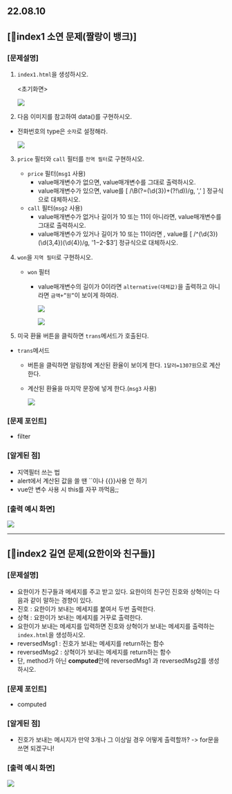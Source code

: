 ## 22.08.10

## [🦊index1 소연 문제(짤랑이 뱅크)]

### [문제설명]

1. `index1.html`을 생성하시오.

   <초기화면>

   ![](../img/8_10_1.jpg)

2. 다음 이미지를 참고하여 data()를 구현하시오.

- 전화번호의 type은 `숫자`로 설정해라.

  ![](../img/8_10_2.jpg)

3. `price` 필터와 `call` 필터를 `전역 필터`로 구현하시오.
   - `price` 필터(`msg1` 사용)
     - value매개변수가 없으면, value매개변수를 그대로 출력하시오.
     - value매개변수가 있으면, value를 [ /\B(?=(\d{3})+(?!\d))/g, ',’ ] 정규식으로 대체하시오.
   - `call` 필터(`msg2` 사용)
     - value매개변수가 없거나 길이가 10 또는 11이 아니라면, value매개변수를 그대로 출력하시오.
     - value매개변수가 있거나 길이가 10 또는 11이라면 , value를 [ /^(\d{3})(\d{3,4})(\d{4})/g, '$1-$2-$3’] 정규식으로 대체하시오.
4. `won`을 `지역 필터`로 구현하시오.

   - `won` 필터

     - value매개변수의 길이가 0이라면 `alternative(대체값)`을 출력하고 아니라면 `금액+”원”`이 보이게 하여라.

       ![](../img/8_10_3.jpg)

       ![](../img/8_10_4.jpg)

5. 미국 환율 버튼을 클릭하면 `trans`메서드가 호출된다.

- `trans`메서드

  - 버튼을 클릭하면 알림창에 계산된 환율이 보이게 한다. `1달러=1307원`으로 계산한다.
  - 계산된 환율을 마지막 문장에 넣게 한다.(`msg3` 사용)

    ![](../img/8_10_5.jpg)

### [문제 포인트]

- filter

### [알게된 점]

- 지역필터 쓰는 법
- alert에서 계산된 값을 쓸 땐 ``이나 {{}}사용 안 하기
- vue안 변수 사용 시 this를 자꾸 까먹음;;

### [출력 예시 화면]

![](../img/8_10_6.jpg)

<hr>

## [🐼index2 길연 문제(요한이와 친구들)]

### [문제설명]

- 요한이가 친구들과 메세지를 주고 받고 있다. 요한이의 친구인 진호와 상혁이는 다음과 같이 말하는 경향이 있다.
- 진호 : 요한이가 보내는 메세지를 붙여서 두번 출력한다.
- 상혁 : 요한이가 보내는 메세지를 거꾸로 출력한다.
- 요한이가 보내는 메세지를 입력하면 진호와 상혁이가 보내는 메세지를 출력하는 `index.html`을 생성하시오.
- reversedMsg1 : 진호가 보내는 메세지를 return하는 함수
- reversedMsg2 : 상혁이가 보내는 메세지를 return하는 함수
- 단, method가 아닌 **computed**안에 reversedMsg1 과 reversedMsg2를 생성하시오.

### [문제 포인트]

- computed

### [알게된 점]

- 진호가 보내는 메시지가 만약 3개나 그 이상일 경우 어떻게 출력할까? -> for문을 쓰면 되겠구나!

### [출력 예시 화면]

![](../img/8_10_7.png)
